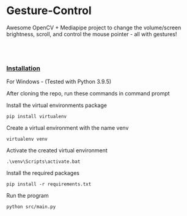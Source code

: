 # Gesture-Control
Awesome OpenCV + Mediapipe project to change the volume/screen brightness, scroll, and control the mouse pointer - all with gestures!

<br>
<br>

### <u>Installation</u>

For Windows - (Tested with Python 3.9.5)

After cloning the repo, run these commands in command prompt

Install the virtual environments package

    pip install virtualenv

Create a virtual environment with the name venv

    virtualenv venv

Activate the created virtual environment

    .\venv\Scripts\activate.bat

Install the required packages

    pip install -r requirements.txt

Run the program

    python src/main.py


